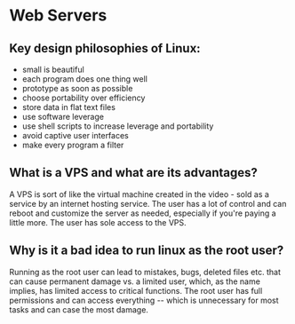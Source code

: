 # Web Servers

## Key design philosophies of Linux:
- small is beautiful
- each program does one thing well
- prototype as soon as possible
- choose portability over efficiency
- store data in flat text files
- use software leverage
- use shell scripts to increase leverage and portability
- avoid captive user interfaces
- make every program a filter

## What is a VPS and what are its advantages?

A VPS is sort of like the virtual machine created in the video - sold as a service by an internet hosting service. The user has a lot of control and can reboot and customize the server as needed, especially if you're paying a little more. The user has sole access to the VPS.

## Why is it a bad idea to run linux as the root user?

Running as the root user can lead to mistakes, bugs, deleted files etc. that can cause permanent damage vs. a limited user, which, as the name implies, has limited access to critical functions. The root user has full permissions and can access everything -- which is unnecessary for most tasks and can case the most damage.